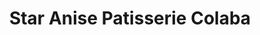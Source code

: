 ---
title: "Star Anise Patisserie Colaba"
url: /mumbai/star-anise-patisserie-colaba/
shop: pastry
---